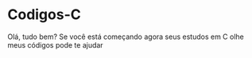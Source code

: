 # Codigos-C
Olá, tudo bem? Se você está começando agora  seus estudos em C olhe meus códigos pode te ajudar
